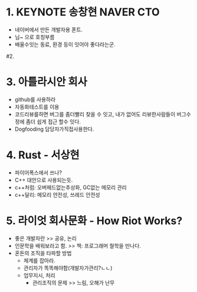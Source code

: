 # 1. KEYNOTE 송창현 NAVER CTO
- 네이버에서 만든 개발자용 폰트.
- 님~ 으로 호칭부름
- 배울수잇는 동료, 환경 등이 잇어야 좋다라는군.

#2.

# 3. 아틀라시안 회사
- github를 사용하라
- 자동화테스트를 이용
- 코드리뷰를하면 버그를 좀더빨리 찾을 수 잇고,  내가 없어도 리뷰한사람들이 버그수정에 좀더 쉽게 접근 할수 잇다.
- Dogfooding 담당자가직접사용한다.

# 4. Rust - 서상현
- 파이어폭스에서 쓰나?
- C++ 대안으로 사용되는듯.
- c++처럼: 오버헤드없는추상화, GC없는 메모리 관리
- c++달리: 메모리 안전성, 쓰레드 안전성

# 5. 라이엇 회사문화 -  How Riot Works?
- 좋은 개발자란 >> 공유, 논리
- 인문학을 배워보라고 함. >> 책: 프로그래머 철학을 만나다.
- 혼돈의 조직을 타파할 방법
  *  체계를 잡아라.
  * 관리자가 똑똑해야함(개발자가관리?ㄴㄴ)
  * 업무지시, 처리
    * 관리조직의 문제 >> 느림, 오해가 난무
